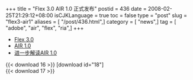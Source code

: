 +++
title = "Flex 3.0 AIR 1.0 正式发布"
postid = 436
date = 2008-02-25T21:29:12+08:00
isCJKLanguage = true
toc = false
type = "post"
slug = "flex3-air1"
aliases = [ "/post/436.html",]
category = [ "news",]
tag = [ "adobe", "air", "flex", "ria",]
+++


-   [Flex 3.0](http://www.adobe.com/products/flex/)
-   [AIR 1.0](http://www.adobe.com/products/air/)
-   [进一步解读AIR 1.0](http://www.7yue.com/post/115.html)

{{< download 16 >}}
[download id="18"]  
{{< download 17 >}}

